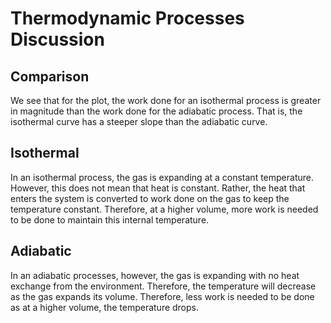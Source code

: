 # Thermodynamic Processes Discussion

## Comparison
We see that for the plot, the work done for an isothermal process is greater in magnitude than the work done for the adiabatic process. That is, the isothermal curve has a steeper slope than the adiabatic curve.

## Isothermal
In an isothermal process, the gas is expanding at a constant temperature. However, this does not mean that heat is constant. Rather, the heat that enters the system is converted to work done on the gas to keep the temperature constant. Therefore, at a higher volume, more work is needed to be done to maintain this internal temperature.

## Adiabatic
In an adiabatic processes, however, the gas is expanding with no heat exchange from the environment.
Therefore, the temperature will decrease as the gas expands its volume. Therefore, less work is needed to be done as at a higher volume, the temperature drops.
